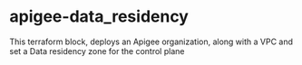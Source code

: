 # apigee-data_residency
This terraform block, deploys an Apigee organization, along with a VPC and set a Data residency zone for the control plane
